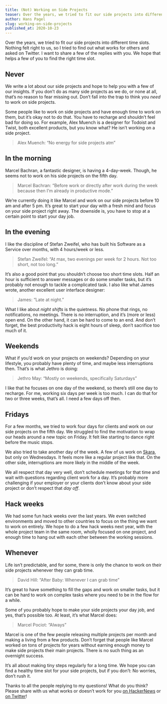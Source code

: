 ```yaml
---
title: (Not) Working on Side Projects
teaser: Over the years, we tried to fit our side projects into different time slots. Nothing felt right to us, so I tried to find out what works for others.
author: Hans Pagel
slug: working-on-side-projects
published_at: 2020-10-23
---
```


Over the years, we tried to fit our side projects into different time slots. Nothing felt right to us, so I tried to find out what works for others and asked on Twitter. I want to share a few of the replies with you. We hope that helps a few of you to find the right time slot.

## Never
We write a lot about our side projects and hope to help you with a few of our insights. If you don’t do as many side projects as we do, or none at all, that’s no reason to fear missing out. Don’t fall into the trap to think you *need* to work on side projects.

Some people like to work on side projects and have enough time to work on them, but it’s okay not to do that. You have to recharge and shouldn’t feel bad for doing so. For example, Alex Muench is a designer for Todoist and Twist, both excellent products, but you know what? He isn’t working on a side project.

> Alex Muench: “No energy for side projects atm”<br>

## In the morning
Marcel Bachran, a fantastic designer, is having a 4-day-week. Though, he seems not to work on his side projects on the fifth day.

> Marcel Bachran: “Before work or directly after work during the week because then I’m already in productive mode.”<br>

We’re currently doing it like Marcel and work on our side projects before 10 am and after 5 pm. It’s great to start your day with a fresh mind and focus on your side project right away. The downside is, you have to stop at a certain point to start your day job.

## In the evening
I like the discipline of Stefan Zweifel, who has built his Software as a Service over months, with 4 hours/week or less.

> Stefan Zweifel: “At max, two evenings per week for 2 hours. Not too short, not too long.”<br>

It’s also a good point that you shouldn’t choose too short time slots. Half an hour is sufficient to answer messages or do some smaller tasks, but it’s probably not enough to tackle a complicated task. I also like what James wrote, another excellent user interface designer:

> James: “Late at night.”<br>

What I like about *night shifts* is the quietness. No phone that rings, no notifications, no meetings. There is no interruption, and it’s (more or less) open end. On the other hand, it can be hard to come to an end. And don’t forget, the best productivity hack is eight hours of sleep, don’t sacrifice too much of it.

## Weekends
What if you’d work on your projects on weekends? Depending on your lifestyle, you probably have plenty of time, and maybe less interruptions then. That’s is what Jethro is doing:

> Jethro May: “Mostly on weekends, specifically Saturdays”<br>

I like that he focuses on one day of the weekend, so there’s still one day to recharge. For me, working six days per week is too much. I can do that for two or three weeks, that’s all. I need a few days off then.

## Fridays
For a few months, we tried to work four days for clients and work on our side projects on the fifth day. We struggled to find the motivation to wrap our heads around a new topic on Friday. It felt like starting to dance right before the music stops.

We also tried to take another day of the week. A few of us work on [Skara](https://skara.io), but only on Wednesdays. It feels more like a regular project like that. On the other side, interruptions are more likely in the middle of the week.

We all respect that day very well, don’t schedule meetings for that time and wait with questions regarding client work for a day. It’s probably more challenging if your employer or your clients don’t know about your side project or don’t respect that *day off*.

## Hack weeks
We had some fun hack weeks over the last years. We even switched environments and moved to other countries to focus on the thing we want to work on entirely. We hope to do a few hack weeks next year, with the whole project team in the same room, wholly focused on one project, and enough time to hang out with each other between the working sessions.

## Whenever
Life isn’t predictable, and for some, there is only the chance to work on their side projects whenever they can grab time.

> David Hill: “After Baby: Whenever I can grab time”<br>

It’s great to have something to fill the gaps and work on smaller tasks, but it can be hard to work on complex tasks where you need to be in the flow for a while.

Some of you probably hope to make your side projects your day job, and yes, that’s possible too. At least, it’s what Marcel does:

> Marcel Pociot: “Always”<br>

Marcel is one of the few people releasing multiple projects per month and making a living from a few products. Don’t forget that people like Marcel worked on tons of projects for years without earning enough money to make side projects their main projects. There is no such thing as an overnight success.

It’s all about making tiny steps regularly for a long time. We hope you can find a healthy time slot for your side projects, but if you don’t: No worries, don’t rush it.

Thanks to all the people replying to my questions! What do you think? Please share with us what works or doesn’t work for you [on HackerNews](https://news.ycombinator.com/item?id=24867323) or [on Twitter](https://twitter.com/hanspagel/status/1319562954652659712)!